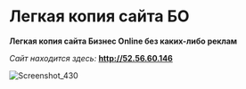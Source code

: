 # Легкая копия сайта БО
**Легкая копия сайта Бизнес Online без каких-либо реклам**

*Сайт находится здесь:* **http://52.56.60.146**

![Screenshot_430](https://user-images.githubusercontent.com/59125020/161381584-529f6f6f-d5b3-4882-9cdc-12035b36ae6e.png)
